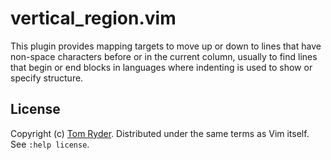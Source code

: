 vertical\_region.vim
====================

This plugin provides mapping targets to move up or down to lines that have
non-space characters before or in the current column, usually to find lines
that begin or end blocks in languages where indenting is used to show or
specify structure.

License
-------

Copyright (c) [Tom Ryder][1].  Distributed under the same terms as Vim itself.
See `:help license`.

[1]: https://sanctum.geek.nz/
